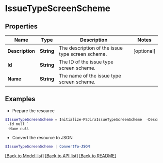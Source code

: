 # IssueTypeScreenScheme
## Properties

Name | Type | Description | Notes
------------ | ------------- | ------------- | -------------
**Description** | **String** | The description of the issue type screen scheme. | [optional] 
**Id** | **String** | The ID of the issue type screen scheme. | 
**Name** | **String** | The name of the issue type screen scheme. | 

## Examples

- Prepare the resource
```powershell
$IssueTypeScreenScheme = Initialize-PSJiraIssueTypeScreenScheme  -Description null `
 -Id null `
 -Name null
```

- Convert the resource to JSON
```powershell
$IssueTypeScreenScheme | ConvertTo-JSON
```

[[Back to Model list]](../README.md#documentation-for-models) [[Back to API list]](../README.md#documentation-for-api-endpoints) [[Back to README]](../README.md)


